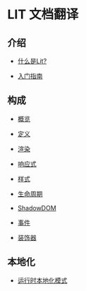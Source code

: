 # LIT 文档翻译

## 介绍

- [什么是Lit?](docs/001.介绍(Introduction)/WhatIsLit.md)

- [入门指南](docs/001.介绍(Introduction)/GettingStarted.md)

## 构成

- [概览](docs/002.构成(components)/overview.md)

- [定义](docs/002.构成(components)/definition.md)

- [渲染](docs/002.构成(components)/rendering.md)

- [响应式](docs/002.构成(components)/reactive_properties.md)

- [样式](docs/002.构成(components)/styles.md)

- [生命周期](docs/002.构成(components)/lifecycle.md)

- [ShadowDOM](docs/002.构成(components)/shadow_dom.md)

- [事件](docs/002.构成(components)/events.md)

- [装饰器](docs/002.构成(components)/decorators.md)

## 本地化

- [运行时本地化模式](<docs/009.本地化(Localization)/Runtime localization mode.md>)